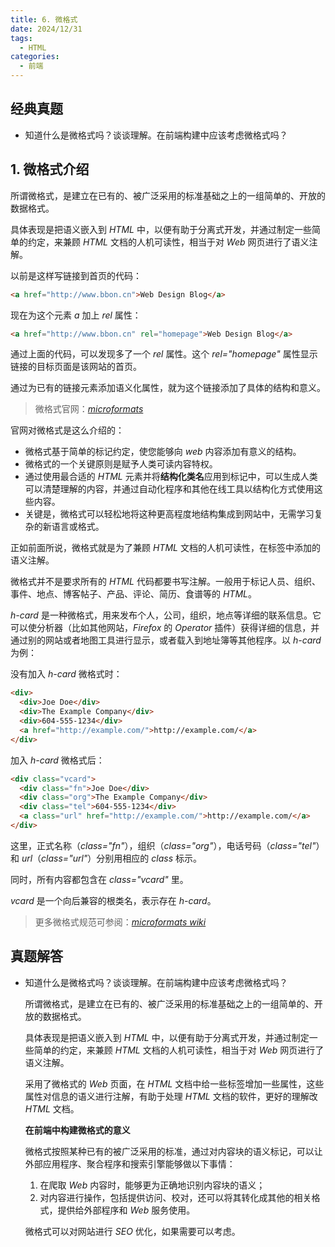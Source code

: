 ```yaml
---
title: 6. 微格式
date: 2024/12/31
tags:
  - HTML
categories:
  - 前端
---
```


## 经典真题

- 知道什么是微格式吗？谈谈理解。在前端构建中应该考虑微格式吗？

## 1. 微格式介绍

所谓微格式，是建立在已有的、被广泛采用的标准基础之上的一组简单的、开放的数据格式。

具体表现是把语义嵌入到 _HTML_ 中，以便有助于分离式开发，并通过制定一些简单的约定，来兼顾 _HTML_ 文档的人机可读性，相当于对 _Web_ 网页进行了语义注解。

以前是这样写链接到首页的代码：

```html
<a href="http://www.bbon.cn">Web Design Blog</a>
```

现在为这个元素 _a_ 加上 _rel_ 属性：

```html
<a href="http://www.bbon.cn" rel="homepage">Web Design Blog</a>
```

通过上面的代码，可以发现多了一个 _rel_ 属性。这个 _rel="homepage"_ 属性显示链接的目标页面是该网站的首页。

通过为已有的链接元素添加语义化属性，就为这个链接添加了具体的结构和意义。

> 微格式官网：[_microformats_](https://microformats.org/)

官网对微格式是这么介绍的：

- 微格式基于简单的标记约定，使您能够向 _web_ 内容添加有意义的结构。
- 微格式的一个关键原则是赋予人类可读内容特权。
- 通过使用最合适的 _HTML_ 元素并将**结构化类名**应用到标记中，可以生成人类可以清楚理解的内容，并通过自动化程序和其他在线工具以结构化方式使用这些内容。
- 关键是，微格式可以轻松地将这种更高程度地结构集成到网站中，无需学习复杂的新语言或格式。

正如前面所说，微格式就是为了兼顾 _HTML_ 文档的人机可读性，在标签中添加的语义注解。

微格式并不是要求所有的 _HTML_ 代码都要书写注解。一般用于标记人员、组织、事件、地点、博客帖子、产品、评论、简历、食谱等的 _HTML_。

_h-card_ 是一种微格式，用来发布个人，公司，组织，地点等详细的联系信息。它可以使分析器（比如其他网站，_Firefox_ 的 _Operator_ 插件）获得详细的信息，并通过别的网站或者地图工具进行显示，或者载入到地址簿等其他程序。以 _h-card_ 为例：

没有加入 _h-card_ 微格式时：

```html
<div>
  <div>Joe Doe</div>
  <div>The Example Company</div>
  <div>604-555-1234</div>
  <a href="http://example.com/">http://example.com/</a>
</div>
```

加入 _h-card_ 微格式后：

```html
<div class="vcard">
  <div class="fn">Joe Doe</div>
  <div class="org">The Example Company</div>
  <div class="tel">604-555-1234</div>
  <a class="url" href="http://example.com/">http://example.com/</a>
</div>
```

这里，正式名称（_class="fn"_），组织（_class="org"_），电话号码（_class="tel"_）和 _url_（_class="url"_）分别用相应的 _class_ 标示。

同时，所有内容都包含在 _class="vcard"_ 里。

_vcard_ 是一个向后兼容的根类名，表示存在 _h-card_。

> 更多微格式规范可参阅：[_microformats wiki_](https://microformats.org/wiki/Main_Page)

## 真题解答

- 知道什么是微格式吗？谈谈理解。在前端构建中应该考虑微格式吗？

  所谓微格式，是建立在已有的、被广泛采用的标准基础之上的一组简单的、开放的数据格式。

  具体表现是把语义嵌入到 _HTML_ 中，以便有助于分离式开发，并通过制定一些简单的约定，来兼顾 _HTML_ 文档的人机可读性，相当于对 _Web_ 网页进行了语义注解。

  采用了微格式的 _Web_ 页面，在 _HTML_ 文档中给一些标签增加一些属性，这些属性对信息的语义进行注解，有助于处理 _HTML_ 文档的软件，更好的理解改 _HTML_ 文档。

  **在前端中构建微格式的意义**

  微格式按照某种已有的被广泛采用的标准，通过对内容块的语义标记，可以让外部应用程序、聚合程序和搜索引擎能够做以下事情：

  1. 在爬取 _Web_ 内容时，能够更为正确地识别内容块的语义；
  2. 对内容进行操作，包括提供访问、校对，还可以将其转化成其他的相关格式，提供给外部程序和 _Web_ 服务使用。

  微格式可以对网站进行 _SEO_ 优化，如果需要可以考虑。
